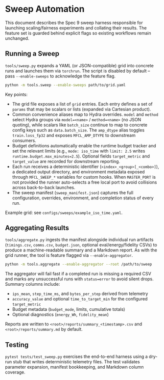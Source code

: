 # Sweep Automation

This document describes the Spec 9 sweep harness responsible for launching
scaling/fairness experiments and collating their results. The feature set is
guarded behind explicit flags so existing workflows remain unchanged.

## Running a Sweep

`tools/sweep.py` expands a YAML (or JSON-compatible) grid into concrete runs and
launches them via `torchrun`. The script is disabled by default – pass
`--enable-sweeps` to acknowledge the feature flag.

```bash
python -m tools.sweep --enable-sweeps path/to/grid.yaml
```

Key points:

- The grid file exposes a list of `grid` entries. Each entry defines a set of
  `params` that may be scalars or lists (expanded via Cartesian product).
- Common convenience aliases map to Hydra overrides. `model` and `method`
  select Hydra groups via `model=<name>` / `method=<name>` (no JSON quoting),
  while scalars like `batch_size` continue to map to concrete config keys such
  as `data.batch_size`. The `amp_dtype` alias toggles `train.loss_fp32` and
  exposes `MFCL_AMP_DTYPE` to downstream consumers.
- Budget definitions automatically enable the runtime budget tracker and set
  the relevant limits (e.g., `mode: iso_time` with `limit: 2.5` writes
  `runtime.budget.max_minutes=2.5`). Optional fields `target_metric` and
  `target_value` are recorded for downstream reporting.
- Each run receives a deterministic identifier (`<index>_<group>[_<combo>]`),
  a dedicated output directory, and environment metadata exposed through
  `MFCL_SWEEP_*` variables for custom hooks. When `MASTER_PORT` is not provided
  the runner auto-selects a free local port to avoid collisions across
  back-to-back launches.
- The sweep manifest (`sweep_manifest.json`) captures the full configuration,
  overrides, environment, and completion status of every run.

Example grid: see `configs/sweeps/example_iso_time.yaml`.

## Aggregating Results

`tools/aggregate.py` ingests the manifest alongside individual run artifacts
(`timings.csv`, `comms.csv`, `budget.json`, optional eval/energy/fidelity CSVs)
to produce a machine-readable summary and a Markdown report. As with the grid
runner, the tool is feature flagged via `--enable-aggregator`.

```bash
python -m tools.aggregate --enable-aggregator --root /path/to/sweep
```

The aggregator will fail fast if a completed run is missing a required CSV and
marks any unsuccessful runs with `status=error` to avoid silent drops. Summary
columns include:

- `ips_mean`, `step_time_ms`, and `bytes_per_step` derived from telemetry
- `accuracy_value` and optional `time_to_target_min` for the configured
  `target_metric`
- Budget metadata (`budget_mode`, limits, cumulative totals)
- Optional diagnostics (`energy_Wh`, `fidelity_mean`)

Reports are written to `<root>/reports/summary_<timestamp>.csv` and
`<root>/reports/summary.md` by default.

## Testing

`pytest tests/test_sweep.py` exercises the end-to-end harness using a dry-run
stub that writes deterministic telemetry files. The test validates parameter
expansion, manifest bookkeeping, and Markdown column coverage.
